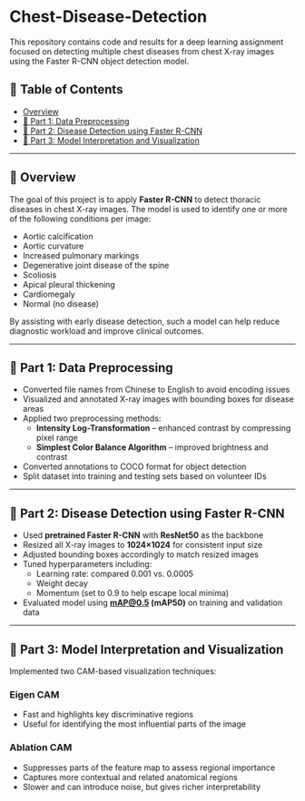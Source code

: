 # Chest-Disease-Detection
This repository contains code and results for a deep learning assignment focused on detecting multiple chest diseases from chest X-ray images using the Faster R-CNN object detection model.

## 📑 Table of Contents

- [Overview](#overview)
- [📂 Part 1: Data Preprocessing](#part-1-data-preprocessing)
- [🚀 Part 2: Disease Detection using Faster R-CNN](#part-2-disease-detection-using-faster-r-cnn)
- [🎯 Part 3: Model Interpretation and Visualization](#part-3-model-interpretation-and-visualization)

---

## 🧠 Overview

The goal of this project is to apply **Faster R-CNN** to detect thoracic diseases in chest X-ray images. The model is used to identify one or more of the following conditions per image:
- Aortic calcification
- Aortic curvature
- Increased pulmonary markings
- Degenerative joint disease of the spine
- Scoliosis
- Apical pleural thickening
- Cardiomegaly
- Normal (no disease)

By assisting with early disease detection, such a model can help reduce diagnostic workload and improve clinical outcomes.

---

## 📂 Part 1: Data Preprocessing

- Converted file names from Chinese to English to avoid encoding issues
- Visualized and annotated X-ray images with bounding boxes for disease areas
- Applied two preprocessing methods:
  - **Intensity Log-Transformation** – enhanced contrast by compressing pixel range
  - **Simplest Color Balance Algorithm** – improved brightness and contrast
- Converted annotations to COCO format for object detection
- Split dataset into training and testing sets based on volunteer IDs

---

## 🚀 Part 2: Disease Detection using Faster R-CNN

- Used **pretrained Faster R-CNN** with **ResNet50** as the backbone
- Resized all X-ray images to **1024×1024** for consistent input size
- Adjusted bounding boxes accordingly to match resized images
- Tuned hyperparameters including:
  - Learning rate: compared 0.001 vs. 0.0005
  - Weight decay
  - Momentum (set to 0.9 to help escape local minima)
- Evaluated model using **mAP@0.5 (mAP50)** on training and validation data

---

## 🎯 Part 3: Model Interpretation and Visualization

Implemented two CAM-based visualization techniques:

### Eigen CAM
- Fast and highlights key discriminative regions
- Useful for identifying the most influential parts of the image

### Ablation CAM
- Suppresses parts of the feature map to assess regional importance
- Captures more contextual and related anatomical regions
- Slower and can introduce noise, but gives richer interpretability
